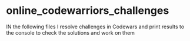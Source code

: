 # online_codewarriors_challenges

IN the following files I resolve challenges in Codewars and print results to the console to check the solutions and work on them
